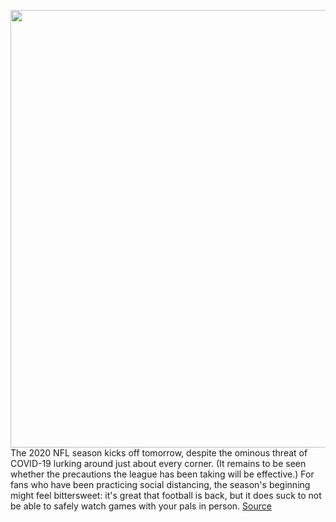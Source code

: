 <img src='https://cdn.vox-cdn.com/thumbor/7asUdmH8_8yHdCaAk9elqHYC6Yg=/0x0:3769x2513/1200x800/filters:focal(1675x693:2277x1295)/cdn.vox-cdn.com/uploads/chorus_image/image/67378904/1271566245.jpg.0.jpg' width='700px' /><br/>
The 2020 NFL season kicks off tomorrow, despite the ominous threat of COVID-19 lurking around just about every corner. (It remains to be seen whether the precautions the league has been taking will be effective.) For fans who have been practicing social distancing, the season's beginning might feel bittersweet: it's great that football is back, but it does suck to not be able to safely watch games with your pals in person.
<a href='https://www.theverge.com/2020/9/9/21428986/verizon-yahoo-sports-nfl-games-watch-together-free'> Source <a/>